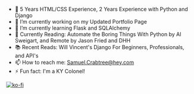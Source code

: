 
- 📰 5 Years HTML/CSS Experience, 2 Years Experience with Python and Django
- 🔭 I’m currently working on my Updated Portfolio Page
- 🌱 I’m currently learning Flask and SQLAlchemy
- 📖 Currently Reading: Automate the Boring Things With Python by Al Sweigart, and Remote by Jason Fried and DHH
- 📚 Recent Reads: Will Vincent's Django For Beginners, Professionals, and API's  
- 📫 How to reach me: Samuel.Crabtree@hey.com
- ⚡ Fun fact: I'm a KY Colonel!
  
[![ko-fi](https://ko-fi.com/img/githubbutton_sm.svg)](https://ko-fi.com/J3J27KJZF)

<!--
**SamCrabtree/SamCrabtree** is a ✨ _special_ ✨ repository because its `README.md` (this file) appears on your GitHub profile.

Here are some ideas to get you started:


- 😄 Pronouns: ...

-->
